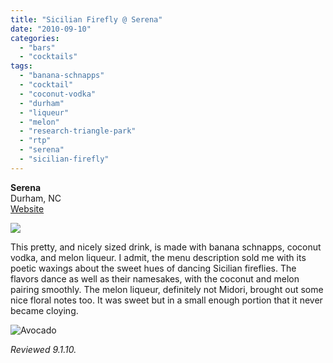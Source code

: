 ```yaml
---
title: "Sicilian Firefly @ Serena"
date: "2010-09-10"
categories: 
  - "bars"
  - "cocktails"
tags: 
  - "banana-schnapps"
  - "cocktail"
  - "coconut-vodka"
  - "durham"
  - "liqueur"
  - "melon"
  - "research-triangle-park"
  - "rtp"
  - "serena"
  - "sicilian-firefly"
---
```


**Serena**\
Durham, NC\
[Website](http://www.serena-rtp.com/)

![](http://www.thegourmez.com/gourmez/photos/sicilianfirefly.jpg)

This pretty, and nicely sized drink, is made with banana schnapps, coconut vodka, and melon liqueur. I admit, the menu description sold me with its poetic waxings about the sweet hues of dancing Sicilian fireflies. The flavors dance as well as their namesakes, with the coconut and melon pairing smoothly. The melon liqueur, definitely not Midori, brought out some nice floral notes too. It was sweet but in a small enough portion that it never became cloying.

![Avocado](http://s3.amazonaws.com/thegourmez-wpmedia/2009/02/rating_avocado1.gif)

_Reviewed 9.1.10._
